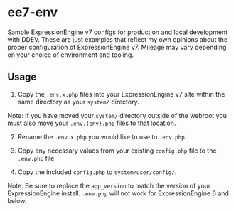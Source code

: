 # ee7-env
Sample ExpressionEngine v7 configs for production and local development with DDEV. These are just examples that reflect my own opinions about the proper configuration of ExpressionEngine v7. Mileage may vary depending on your choice of environment and tooling.

## Usage
1. Copy the `.env.x.php` files into your ExpressionEngine v7 site within the same directory as your `system/` directory.

Note: If you have moved your `system/` directory outside of the webroot you must also move your `.env.{env}.php` files to that location.

2. Rename the `.env.x.php` you would like to use to `.env.php`.

3. Copy any necessary values from your existing `config.php` file to the `.env.php` file

4. Copy the included `config.php` to `system/user/config/`.

Note: Be sure to replace the `app_version` to match the version of your ExpressionEngine install. `.env.php` will not work for ExpressionEngine 6 and below.
